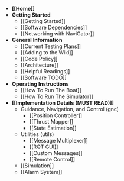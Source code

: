 * **[[Home]]**
* **Getting Started**
    * [[Getting Started]]
    * [[Software Dependencies]]
    * [[Networking with NaviGator]]
* **General Information**
    * [[Current Testing Plans]]
    * [[Adding to the Wiki]]
    * [[Code Policy]]
    * [[Architecture]]
    * [[Helpful Readings]]
    * [[Software TODO]]
* **Operating Instructions**
    * [[How To Run The Boat]]
    * [[How To Run The Simulator]]
* **[[Implementation Details (MUST READ)]]**
    * Guidance, Navigation, and Control (gnc)
        * [[Position Controller]]
        * [[Thrust Mapper]]
        * [[State Estimation]]
    * Utilities (utils)
        * [[Message Multiplexer]]
        * [[RQT GUI]]
        * [[Custom Messages]]
        * [[Remote Control]]
    * [[Simulation]]
    * [[Alarm System]]




